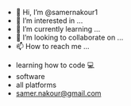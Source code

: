 - 👋 Hi, I’m @samernakour1
- 👀 I’m interested in ...
- 🌱 I’m currently learning ...
- 💞️ I’m looking to collaborate on ...
- 📫 How to reach me ...

<!---
samernakour1/samernakour1 is a ✨ special ✨ repository because its `README.md` (this file) appears on your GitHub profile.
You can click the Preview link to take a look at your changes.
--->
- learning how to code 💻
- software 
- all platforms 
- samer.nakour@gmail.com

